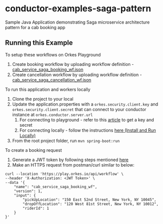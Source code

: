 # conductor-examples-saga-pattern
Sample Java Application demonstrating Saga microservice architecture pattern for a cab booking app

## Running this Example

To setup these workflows on Orkes Playground
1. Create booking workflow by uploading workflow definition - [cab_service_saga_booking_wf.json](src/main/resources/cab_service_saga_booking_wf.json)
2. Create cancellation workflow by uploading workflow definition - [cab_service_saga_cancellation_wf.json](src/main/resources/cab_service_saga_cancellation_wf.json)

To run this application and workers locally

1. Clone the project to your local
2. Update the application.properties with a `orkes.security.client.key` and `orkes.security.client.secret` that can connect to your conductor instance at `orkes.conductor.server.url`
    1. For connecting to playground - refer to this [article](https://orkes.io/content/how-to-videos/access-key-and-secret) to get a key and secret
    2. For connecting locally - follow the instructions [here (Install and Run Locally)](https://orkes.io/content/get-orkes-conductor)
3. From the root project folder, run `mvn spring-boot:run`

To create a booking request 

1. Generate a JWT token by following steps mentioned [here](https://orkes.io/content/access-control-and-security/applications#generating-token)
2. Make an HTTPS request from postman/curl similar to below:
```
curl --location 'https://play.orkes.io/api/workflow' \
--header 'X-Authorization: <JWT Token>' \
--data '{
    "name": "cab_service_saga_booking_wf",
    "version": 1,
    "input": {
        "pickUpLocation": "150 East 52nd Street, New York, NY 10045",
        "dropOffLocation": "120 West 81st Street, New York, NY 10012",
        "riderId": 1
    }
}'
```